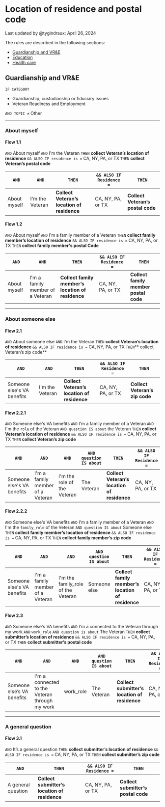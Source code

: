 # Location of residence and postal code

Last updated by @tygindraux: April 26, 2024

The rules are described in the following sections:
- [Guardianship and VR&E](#guardianship-and-vre)
- [Education](#education)
- [Health care](#health-care)

## Guardianship and VR&E
`IF CATEGORY`
- Guardianship, custodianship or fiduciary issues
- Veteran Readiness and Employment

`AND TOPIC ≠` Other

---

### About myself

#### Flow 1.1
`AND` About myself
`AND` I'm the Veteran
`THEN` **collect Veteran’s location of residence**
`&& ALSO IF residence is =` CA, NY, PA, or TX
`THEN` **collect Veteran’s postal code**


| `AND`                | `AND`            | `THEN`                                    | `&& ALSO IF Residence =` | `THEN`                       |
| ------------------ | --------------- | --------------------------------------- | ---------------------- | -------------------------- |
| About myself | I'm the Veteran | **Collect Veteran’s location of residence** | CA, NY, PA, or TX      | **Collect Veteran’s postal code** |


#### Flow 1.2
`AND` About myself
`AND` I'm a family member of a Veteran
`THEN` **collect family member’s location of residence**
`&& ALSO IF residence is =` CA, NY, PA, or TX
`THEN` **collect family member's postal Code**

| `AND`                | `AND`                              | `THEN`                          | `&& ALSO IF Residence =` |`THEN`                                |
| ------------------ | -------------------------------- | --------------------------------------------- | ---------------------- | -------------------------------------- |
| About myself | I'm a family member of a Veteran | **Collect family member’s location of residence** | CA, NY, PA, or TX      | **Collect family member postal code** |

---

### About someone else

#### Flow 2.1
`AND` About someone else
`AND` I'm the Veteran
`THEN` **collect Veteran’s location of residence**
`&& ALSO IF residence is =` CA, NY, PA, or TX
`THEN`** collect Veteran’s zip code**

| `AND`                        | `AND`             | `THEN`                                    | `&& ALSO IF Residence =` | `THEN`                       |
| -------------------------- | --------------- | --------------------------------------- | ---------------------- | -------------------------- |
| Someone else's VA benefits | I'm the Veteran | **Collect Veteran’s location of residence** | CA, NY, PA, or TX      | **Collect Veteran’s zip code** |

#### Flow 2.2.1
`AND` Someone else's VA benefits
`AND` I'm a family member of a Veteran
`AND` I'm the `role` of the Veteran
`AND question IS about` the Veteran
`THEN` **collect Veteran’s location of residence**
`&& ALSO IF residence is =` CA, NY, PA, or TX
`THEN` **collect Veteran’s zip code**

| `AND`                        | `AND`                              | `AND`                         | `AND question IS about` | `THEN`                            | `&& ALSO IF Residence =` | `THEN`                       |
| -------------------------- | -------------------------------- | --------------------------- | --------------------- | ------------------------------- | ---------------------- | -------------------------- |
| Someone else's VA benefits | I'm a family member of a Veteran | I'm the role of the Veteran | The Veteran           | **Collect Veteran’s location of residence** | CA, NY, PA, or TX      | **Collect Veteran’s zip code** |


#### Flow 2.2.2
`AND` Someone else's VA benefits
`AND` I'm a family member of a Veteran
`AND` I'm the `family_role` of the Veteran
`AND question IS about` Someone else
`THEN` **collect family member’s location of residence**
`&& ALSO IF residence is =` CA, NY, PA, or TX
`THEN` **collect family member’s zip code**

| `AND`                        | `AND`                              | `AND`                                 | `AND question IS about` | `THEN`                                          | `&& ALSO IF Residence =` | `THEN`                             |
| -------------------------- | -------------------------------- | ----------------------------------- | --------------------- | --------------------------------------------- | ---------------------- | -------------------------------- |
| Someone else's VA benefits | I'm a family member of a Veteran | I'm the family_role  of the Veteran | Someone else          | **Collect family member’s location of residence** | CA, NY, PA, or TX      | **Collect family member’s postal code** |

#### Flow 2.3
`AND` Someone else's VA benefits
`AND` I'm a connected to the Veteran through my work
`AND`  `work_role` 
`AND question is about` The Veteran
`THEN` **collect submitter’s location of residence**
`&& ALSO IF residence is =` CA, NY, PA, or TX
`THEN` **collect submitter’s postal code**

| `AND`                        | `AND`                                            | `AND`       | `AND question IS about`         | `THEN`                                      | `&& ALSO IF Residence =` | `THEN`                         |
| -------------------------- | ---------------------------------------------- | --------- | ----------------------------- | ----------------------------------------- | ---------------------- | ---------------------------- |
| Someone else’s VA benefits | I'm a connected to the Veteran through my work | work_role | The Veteran | **Collect submitter’s location of residence** | CA, NY, PA, or TX      | **Collect submitter’s postal code** |


---

### A general question

#### Flow 3.1
`AND` It’s a general question
`THEN` **collect submitter’s location of residence**
`&& ALSO IF residence is =` CA, NY, PA, or TX
`THEN` **collect submitter’s zip code**

| `AND`                     | `THEN`                                      | `&& ALSO IF Residence =` | `THEN`                         |
| ----------------------- | ----------------------------------------- | ---------------------- | ---------------------------- |
| A general question | **Collect submitter’s location of residence** | CA, NY, PA, or TX      | **Collect submitter’s postal code** |
